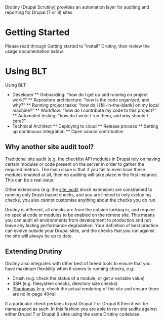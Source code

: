 Drutiny (Drupal Scrutiny) provides an automation layer for auditing and reporting for Drupal (7 or 8) sites.

# Getting Started

Please read through Getting started to "install" Drutiny, then review the usage documentation below.

# Using BLT

Using BLT

* Developer
** Onboarding: “how do I get up and running on project work?”
** Repository architecture: “how is the code organized, and why?”
** Running project tasks: “how do I [fill-in-the-blank] on my local machine?”
** Workflow: “how do I contribute my code to this project?”
** Automated testing: “how do I write / run them, and why should I care?”
* Technical Architect
** Deploying to cloud
** Release process
** Setting up continuous integration
** Open source contribution

## Why another site audit tool?

Traditional site audit (e.g. the [checklist API](https://www.drupal.org/project/checklistapi) modules in Drupal rely on having certain modules or code present on the server in order to gather the required metrics. The main issue is that if you fail to even have these modules enabled at all, then no auditing will take place in the first instance. This can be a real issue.

Other extensions (e.g. the [site_audit](https://www.drupal.org/project/site_audit) drush extension) are constrained to running only Drush based checks, and you are limited to only excluding checks, you also cannot customise anything about the checks you do run.

Drutiny is different, all checks are from the outside looking in, and require no special code or modules to be enabled on the remote site. This means you can audit all environments from development to production and not leave any lasting performance degradation. Your definition of best practice can evolve outside your Drupal sites, and the checks that you run against the site will always be up to date. 


## Extending Drutiny

Drutiny also integrates with other best of breed tools to ensure that you have maximum flexibility when it comes to running checks, e.g.

* Drush (e.g. check the status of a module, or get a variable value)
* SSH (e.g. filesystem checks, directory size checks)
* [Phantomas](https://github.com/macbre/phantomas) (e.g. check the actual rendering of the site and ensure there are no in-page 404s)

If a particular check pertains to just Drupal 7 or Drupal 8 then it will be namespaced as such. In this fashion you are able to run site audits against either Drupal 7 or Drupal 8 sites using the same Drutiny codebase.

